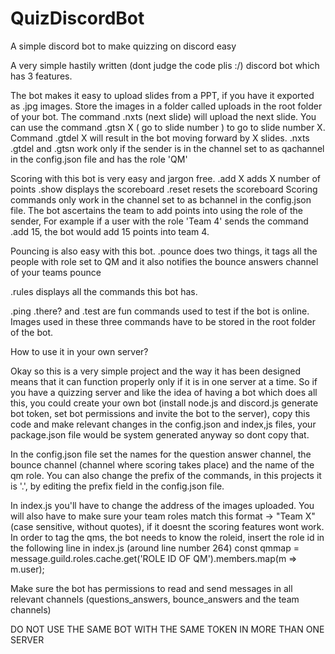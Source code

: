 # QuizDiscordBot
A simple discord bot to make quizzing on discord easy

A very simple hastily written (dont judge the code plis :/) discord bot which has 3 features.

The bot makes it easy to upload slides from a PPT, if you have it exported as .jpg images. 
Store the images in a folder called uploads in the root folder of your bot.
The command .nxts (next slide) will upload the next slide.
You can use the command .gtsn X ( go to slide number ) to go to slide number X.
Command .gtdel X will result in the bot moving forward by X slides.
.nxts .gtdel and .gtsn work only if the sender is in the channel set to as qachannel in the config.json file and has the role 'QM'

Scoring with this bot is very easy and jargon free.
.add X adds X number of points 
.show displays the scoreboard
.reset resets the scoreboard
Scoring commands only work in the channel set to as bchannel in the config.json file.
The bot ascertains the team to add points into using the role of the sender, 
For example if a user with the role 'Team 4' sends the command .add 15, the bot would add 15 points into team 4.

Pouncing is also easy with this bot.
.pounce does two things, it tags all the people with role set to QM and it also notifies the bounce answers channel of your teams pounce

.rules displays all the commands this bot has.

.ping .there? and .test are fun commands used to test if the bot is online.
Images used in these three commands have to be stored in the root folder of the bot.

How to use it in your own server?

Okay so this is a very simple project and the way it has been designed means that it can function properly only if it is in one server at a time.
So if you have a quizzing server and like the idea of having a bot which does all this, you could create your own bot (install node.js and discord.js generate bot token, set bot permissions and invite the bot to the server), copy this code and make relevant changes in the config.json and index,js files, your package.json file would be system generated anyway so dont copy that.

In the config.json file set the names for the question answer channel, the bounce channel (channel where scoring takes place) and the name of the qm role.
You can also change the prefix of the commands, in this projects it is '.', by editing the prefix field in the config.json file.

In index.js you'll have to change the address of the images uploaded.
You will also have to make sure your team roles match this format -> "Team X" (case sensitive, without quotes), if it doesnt the scoring features wont work.
In order to tag the qms, the bot needs to know the roleid, insert the role id in the following line in index.js (around line number 264)
        const qmmap = message.guild.roles.cache.get('ROLE ID OF QM').members.map(m => m.user);

Make sure the bot has permissions to read and send messages in all relevant channels (questions_answers, bounce_answers and the team channels)

DO NOT USE THE SAME BOT WITH THE SAME TOKEN IN MORE THAN ONE SERVER
